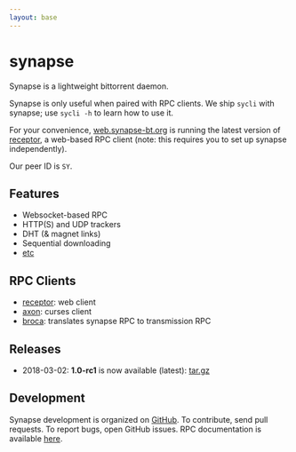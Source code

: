 ```yaml
---
layout: base
---
```


# synapse

Synapse is a lightweight bittorrent daemon.

Synapse is only useful when paired with RPC clients. We ship `sycli` with
synapse; use `sycli -h` to learn how to use it.

For your convenience, [web.synapse-bt.org](https://web.synapse-bt.org) is
running the latest version of [receptor](https://github.com/SirCmpwn/receptor),
a web-based RPC client (note: this requires you to set up synapse
independently).

Our peer ID is `SY`.

## Features

- Websocket-based RPC
- HTTP(S) and UDP trackers
- DHT (& magnet links)
- Sequential downloading
- [etc](https://github.com/Luminarys/synapse/issues/1)

## RPC Clients

- [receptor](https://github.com/SirCmpwn/receptor): web client
- [axon](https://github.com/ParadoxSpiral/axon): curses client
- [broca](https://broca.synapse-bt.org): translates synapse RPC to transmission RPC

## Releases

- 2018-03-02: **1.0-rc1** is now available (latest): [tar.gz](https://github.com/Luminarys/synapse/archive/1.0-rc1.tar.gz)

## Development

Synapse development is organized on
[GitHub](https://github.com/Luminarys/synapse). To contribute, send pull
requests. To report bugs, open GitHub issues. RPC documentation is available
[here](https://github.com/Luminarys/synapse/blob/master/doc/RPC).

